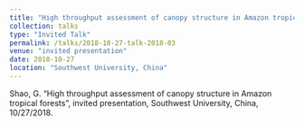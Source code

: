 ```yaml
---
title: "High throughput assessment of canopy structure in Amazon tropical forests"
collection: talks
type: "Invited Talk"
permalink: /talks/2018-10-27-talk-2018-03
venue: "invited presentation"
date: 2018-10-27
location: "Southwest University, China"
---
```


Shao, G. “High throughput assessment of canopy structure in Amazon tropical forests”, invited presentation, Southwest University, China, 10/27/2018.
